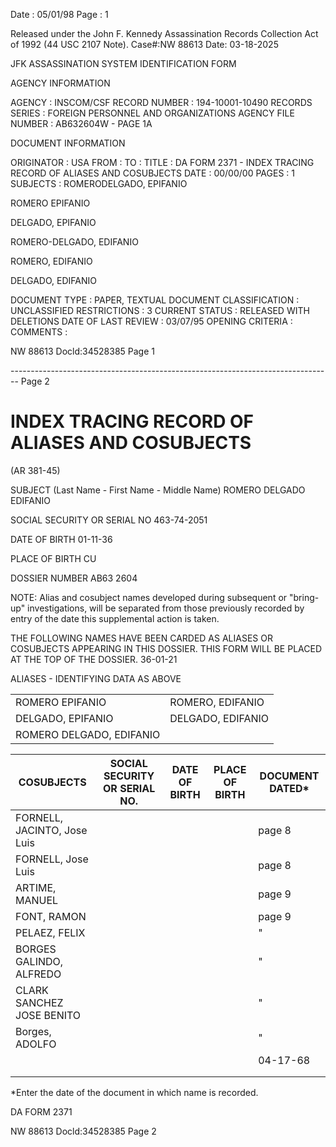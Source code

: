 Date : 05/01/98
Page : 1

Released under the John F. Kennedy
Assassination Records Collection Act of
1992 (44 USC 2107 Note). Case#:NW
88613 Date: 03-18-2025

JFK ASSASSINATION SYSTEM
IDENTIFICATION FORM

AGENCY INFORMATION

AGENCY : INSCOM/CSF
RECORD NUMBER : 194-10001-10490
RECORDS SERIES : FOREIGN PERSONNEL AND ORGANIZATIONS
AGENCY FILE NUMBER : AB632604W - PAGE 1A

DOCUMENT INFORMATION

ORIGINATOR : USA
FROM :
TO :
TITLE : DA FORM 2371 - INDEX TRACING RECORD OF ALIASES AND
COSUBJECTS
DATE : 00/00/00
PAGES : 1
SUBJECTS : ROMERODELGADO, EPIFANIO

ROMERO EPIFANIO

DELGADO, EPIFANIO

ROMERO-DELGADO, EDIFANIO

ROMERO, EDIFANIO

DELGADO, EDIFANIO

DOCUMENT TYPE : PAPER, TEXTUAL DOCUMENT
CLASSIFICATION : UNCLASSIFIED
RESTRICTIONS : 3
CURRENT STATUS : RELEASED WITH DELETIONS
DATE OF LAST REVIEW : 03/07/95
OPENING CRITERIA :
COMMENTS :

NW 88613 Docld:34528385 Page 1


-------------------------------------------------------------------------------- Page 2

# INDEX TRACING RECORD OF ALIASES AND COSUBJECTS
(AR 381-45)

SUBJECT (Last Name - First Name - Middle Name)
ROMERO DELGADO EDIFANIO

SOCIAL SECURITY OR SERIAL NO
463-74-2051

DATE OF BIRTH
01-11-36

PLACE OF BIRTH
CU

DOSSIER NUMBER
AB63 2604

NOTE: Alias and cosubject names developed during subsequent or "bring-up" investigations, will be separated from those previously recorded by entry of the date this supplemental action is taken.

THE FOLLOWING NAMES HAVE BEEN CARDED AS ALIASES OR COSUBJECTS APPEARING IN THIS DOSSIER. THIS FORM WILL BE PLACED AT THE TOP OF THE DOSSIER.
36-01-21

ALIASES - IDENTIFYING DATA AS ABOVE

|                          |                   |
| ------------------------ | ----------------- |
| ROMERO EPIFANIO          | ROMERO, EDIFANIO  |
| DELGADO, EPIFANIO        | DELGADO, EDIFANIO |
| ROMERO DELGADO, EDIFANIO |                   |

| COSUBJECTS                  | SOCIAL SECURITY OR SERIAL NO. | DATE OF BIRTH | PLACE OF BIRTH | DOCUMENT DATED* |
| --------------------------- | ----------------------------- | ------------- | -------------- | --------------- |
| FORNELL, JACINTO, Jose Luis |                               |               |                | page 8          |
| FORNELL, Jose Luis          |                               |               |                | page 8          |
| ARTIME, MANUEL              |                               |               |                | page 9          |
| FONT, RAMON                 |                               |               |                | page 9          |
| PELAEZ, FELIX               |                               |               |                | "               |
| BORGES GALINDO, ALFREDO     |                               |               |                | "               |
| CLARK SANCHEZ JOSE BENITO   |                               |               |                | "               |
| Borges, ADOLFO              |                               |               |                | "               |
|                             |                               |               |                | 04-17-68        |
|                             |                               |               |                |                 |
|                             |                               |               |                |                 |

*Enter the date of the document in which name is recorded.

DA FORM 2371

NW 88613 Docld:34528385 Page 2
